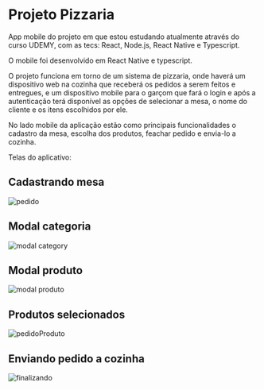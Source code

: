 # Projeto Pizzaria

App mobile do projeto em que estou estudando atualmente através do curso UDEMY, com as tecs: React, Node.js, React Native e Typescript.

O mobile foi desenvolvido em React Native e typescript.

O projeto funciona em torno de um sistema de pizzaria, onde haverá um dispositivo web na cozinha que receberá os pedidos a serem feitos e entregues, e um dispositivo mobile para o garçom que fará o login e após a autenticação terá disponível as opções de selecionar a mesa, o nome do cliente e os itens escolhidos por ele.

No lado mobile da aplicação estão como principais funcionalidades o cadastro da mesa, escolha dos produtos, feachar pedido e envia-lo a cozinha.

Telas do aplicativo:

## Cadastrando mesa

![pedido](https://user-images.githubusercontent.com/61561169/183749893-dac3a780-2472-47b8-85b6-572e1884b27f.png)

## Modal categoria

![modal category](https://user-images.githubusercontent.com/61561169/183749951-9baf090b-c97b-442b-bb0d-a3683e086982.png)

## Modal produto

![modal produto](https://user-images.githubusercontent.com/61561169/183749985-8d6931ac-5e7d-4676-aa06-3b86db787d1b.png)

## Produtos selecionados

![pedidoProduto](https://user-images.githubusercontent.com/61561169/183750062-b38cfa6e-7371-4807-b41e-45a7b02938f6.png)

## Enviando pedido a cozinha

![finalizando](https://user-images.githubusercontent.com/61561169/183750092-f643fee9-dd37-473c-a6ba-405a70c3e118.png)


